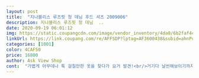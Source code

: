 ```yaml
---
layout: post 
title:  "지나블리스 루즈핏 청 데님 후드 셔츠 2009006" 
description: 지나블리스 루즈핏 청 데님  ..
date: 2020-09-19 06:01:12 
img: https://static.coupangcdn.com/image/vendor_inventory/4da0/6b2faf4c82d35602551c740f5ebe213626e532cf67e1ed83748eb3d9608d.jpg 
linkUrl: https://link.coupang.com/re/AFFSDP?lptag=AF3600438&subid=ahnPublicAsk&pageKey=2066483189&itemId=3511573497&vendorItemId=71497721132&traceid=V0-113-a5c7fc92159a966e 
categories: [1001] 
color: 4CAF50 
price: 16800 
author: Ask View Shop 
cont:  "가볍게 아무데나 툭 걸칠만한 옷을 찾다가 요거 발견!<br/>거기다 날씬해보이기까지.<br/><br/>걸치면 후줄그레한 느낌없구요.<br/><br/>고민않고 구매했는데잘산듯<br/>길이도 짧지도 않고주머니가 없음 좀불편한데<br/>꾸안꾸라고 하죠<br/>넉넉하게 입을수 있어서 더 편하네용^^<br/>바로 샀네요.<br/><br/>여유로우면서 세련된 느낌이에요.<br/><br/>연청도 눈여겨보고 있습니다 ^^<br/>예상대로 흐물거리지 않는 질감이라,<br/>이제 한여름도 지났갔고 아침저녁으로 쌀쌀해져서<br/>주머니도 있어서 편하고 좋아용♡<br/>지금 입기 딱 좋아요  길이감도 딱 좋구 실제로 보는게 더 예뻐요! 색깔은 딱 진청 생각하시면 되구요 두껍지는 않아요.<br/> 안에 검은 바지 입어도 되고 레깅스 신어도 진짜 예뻐여!!! 저는 그냥 속바지만 입고 안입았는뎈ㅋㅋㅋ 시원해가지규 그것도 그거 다름대로 이뿌네옇ㅎㅎㅎ<br/>트렌치코트는 부담스럽고 얇은 가디건은 체형을 넘 드러냈어요.<br/><br/>하나 장만 했습니다.<br/> 원래 청옷을 좋아하는편이라<br/>환절기에 손이 정말 많이 갈것 같아요.<br/><br/>" 
---
```

